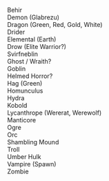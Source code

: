 Behir  
Demon (Glabrezu)  
Dragon (Green, Red, Gold, White)  
Drider  
Elemental (Earth)  
Drow (Elite Warrior?)  
Svirfneblin  
Ghost / Wraith?  
Goblin  
Helmed Horror?  
Hag (Green)  
Homunculus  
Hydra  
Kobold  
Lycanthrope (Wererat, Werewolf)  
Manticore  
Ogre  
Orc  
Shambling Mound  
Troll  
Umber Hulk  
Vampire (Spawn)  
Zombie